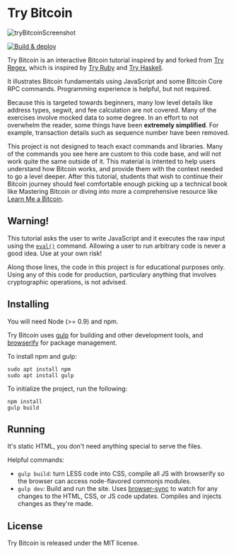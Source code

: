 # Try Bitcoin

![tryBitcoinScreenshot](https://user-images.githubusercontent.com/1823216/187526534-136c4540-1efb-438b-b12d-61222aae43bc.png)

[![Build & deploy](https://github.com/satsie/trybitcoin/actions/workflows/s3-deploy.yml/badge.svg)](https://github.com/satsie/trybitcoin/actions/workflows/s3-deploy.yml)

Try Bitcoin is an interactive Bitcoin tutorial inspired by and forked from [Try Regex](http://tryregex.com), which is inspired by [Try Ruby](http://tryruby.org/) and [Try Haskell](http://tryhaskell.org/). 

It illustrates Bitcoin fundamentals using JavaScript and some Bitcoin Core RPC commands. Programming experience is helpful, but not required.

Because this is targeted towards beginners, many low level details like address types, segwit, and fee calculation are not covered. Many of the exercises involve mocked data to some degree. In an effort to not overwhelm the reader, some things have been **extremely simplified**. For example, transaction details such as sequence number have been removed.

This project is not designed to teach exact commands and libraries. Many of the commands you see here are custom to this code base, and will not work quite the same outside of it. This material is intented to help users understand how Bitcoin works, and provide them with the context needed to go a level deeper. After this tutorial, students that wish to continue their Bitcoin journey should feel comfortable enough picking up a  technical book like Mastering Bitcoin or diving into more a comprehensive resource like [Learn Me a Bitcoin](https://learnmeabitcoin.com/).

## Warning!

This tutorial asks the user to write JavaScript and it executes the raw input using the [`eval()`](https://developer.mozilla.org/en-US/docs/Web/JavaScript/Reference/Global_Objects/eval) command. Allowing a user to run arbitrary code is never a good idea. Use at your own risk!

Along those lines, the code in this project is for educational purposes only. Using any of this code for production, particulary anything that involves cryptographic operations, is not advised.

## Installing

You will need Node (>= 0.9) and npm.

Try Bitcoin uses [gulp](http://gulpjs.com/) for building and other development tools, and [browserify](https://browserify.org/) for package management. 

To install npm and gulp:

```
sudo apt install npm
sudo apt install gulp
```

To initialize the project, run the following:

```
npm install
gulp build
```

## Running

It's static HTML, you don't need anything special to serve the files.

Helpful commands:

- `gulp build`: turn LESS code into CSS, compile all JS with browserify so the browser can access node-flavored commonjs modules.
- `gulp dev`: Build and run the site. Uses [browser-sync](http://browsersync.io/) to watch for any changes to the HTML, CSS, or JS code updates. Compiles and injects changes as they're made.


## License

Try Bitcoin is released under the MIT license.
